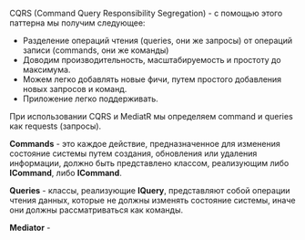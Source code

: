 CQRS (Command Query Responsibility Segregation) - с помощью этого паттерна мы получим следующее:
- Разделение операций чтения (queries, они же запросы) от операций записи (commands, они же команды)
- Доводим производительность, масштабируемость и простоту до максимума.
- Можем легко добавлять новые фичи, путем простого добавления новых запросов и команд.
- Приложение легко поддерживать.

При использовании CQRS и MediatR мы определяем command и queries как requests (запросы).

**Commands** - это  каждое действие, предназначенное для изменения состояние системы путем создания, обновления или удаления информации, должно быть представлено классом, реализующим либо **ICommand**, либо **ICommand<TResult>**.

**Queries** - классы, реализующие **IQuery<TResult>**, представляют собой операции чтения данных, которые не должны изменять состояние системы, иначе они должны рассматриваться как команды.

**Mediator** - 